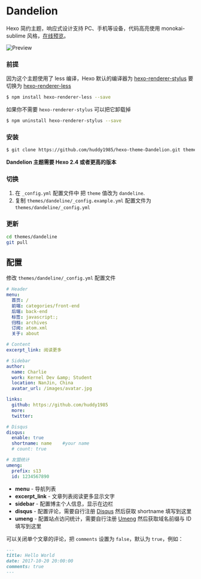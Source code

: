 # Dandelion

Hexo 简约主题，响应式设计支持 PC、手机等设备，代码高亮使用 monokai-sublime 风格，[在线预览](https://huddy1985.github.io/)。

![Preview](preview.png)


### 前提

因为这个主题使用了 less 编译，Hexo 默认的编译器为 [hexo-renderer-stylus](https://github.com/hexojs/hexo-renderer-stylus) 要切换为 [hexo-renderer-less](https://github.com/hexojs/hexo-renderer-less)
```bash
$ npm install hexo-renderer-less --save
```

如果你不需要 `hexo-renderer-stylus` 可以把它卸载掉
```bash
$ npm uninstall hexo-renderer-stylus --save
```

### 安装

``` bash
$ git clone https://github.com/huddy1985/hexo-theme-Dandelion.git themes/dandeline
```

**Dandelion 主题需要 Hexo 2.4 或者更高的版本**

### 切换

1. 在 `_config.yml` 配置文件中 把 `theme` 值改为 `dandeline`.
2. 复制 `themes/dandeline/_config.example.yml` 配置文件为 `themes/dandeline/_config.yml`

### 更新

``` bash
cd themes/dandeline
git pull
```

## 配置

修改 `themes/dandeline/_config.yml` 配置文件

``` yml
# Header
menu:
  首页: /
  前端: categories/front-end
  后端: back-end
  标签: javascript:;
  归档: archives
  订阅: atom.xml
  关于: about

# Content
excerpt_link: 阅读更多

# Sidebar
author:
  name: Charlie
  work: Kernel Dev &amp; Student
  location: NanJin, China
  avatar_url: /images/avatar.jpg

links:
  github: https://github.com/huddy1985
  more:
  twitter:

# Disqus 
disqus:
  enable: true
  shortname: name    #your name
  # count: true

# 友盟统计
umeng:
  prefix: s13
  id: 1234567890
```

- **menu** - 导航列表
- **excerpt_link** - 文章列表阅读更多显示文字
- **sidebar** - 配置博主个人信息，显示在边栏
- **disqus** - 配置评论，需要自行注册 [Disqus](https://disqus.com/) 然后获取 shortname 填写到这里
- **umeng** - 配置站点访问统计，需要自行注册 [Umeng](http://web.umeng.com/main.php?c=user&a=index) 然后获取域名前缀与 ID 填写到这里

可以关闭单个文章的评论，把 `comments` 设置为 `false`，默认为 `true`，例如：
```md
---
title: Hello World
date: 2017-10-20 20:00:00
comments: true
---
```
